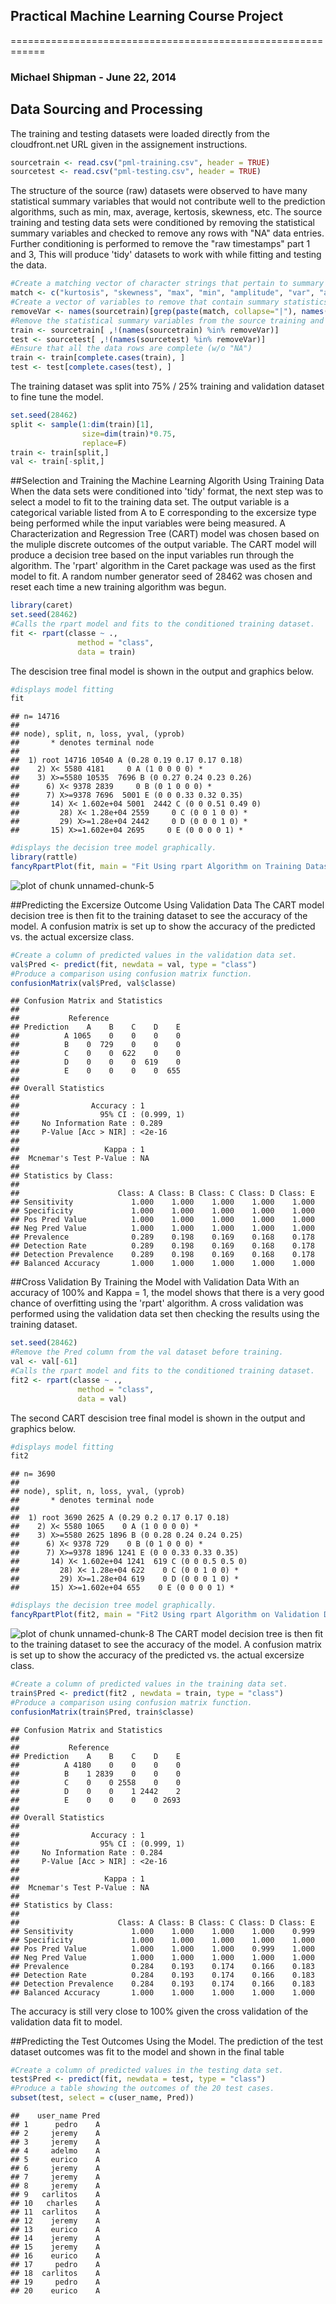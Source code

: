 ## Practical Machine Learning Course Project
============================================================
### Michael Shipman - June 22, 2014

## Data Sourcing and Processing
The training and testing datasets were loaded directly from the cloudfront.net URL given in the assignement instructions.

```r
sourcetrain <- read.csv("pml-training.csv", header = TRUE)
sourcetest <- read.csv("pml-testing.csv", header = TRUE)
```
The structure of the source (raw) datasets were observed to have many statistical summary variables that would not contribute well to the prediction algorithms, such as min, max, average, kertosis, skewness, etc. The source training and testing data sets were conditioned by removing the statistical summary variables and checked to remove any rows with "NA" data entries. Further conditioning is performed to remove the "raw timestamps" part 1 and 3, This will produce 'tidy' datasets to work with while fitting and testing the data.

```r
#Create a matching vector of character strings that pertain to summary statistics phases.
match <- c("kurtosis", "skewness", "max", "min", "amplitude", "var", "avg", "stddev")
#Create a vector of variables to remove that contain summary statistics. 
removeVar <- names(sourcetrain)[grep(paste(match, collapse="|"), names(sourcetrain))]
#Remove the statistical summary variables from the source training and testing datasets.
train <- sourcetrain[ ,!(names(sourcetrain) %in% removeVar)]
test <- sourcetest[ ,!(names(sourcetest) %in% removeVar)]
#Ensure that all the data rows are complete (w/o "NA")
train <- train[complete.cases(train), ]
test <- test[complete.cases(test), ]
```
The training dataset was split into 75% / 25% training and validation dataset to fine tune the model.

```r
set.seed(28462)
split <- sample(1:dim(train)[1], 
                size=dim(train)*0.75,
                replace=F)
train <- train[split,]
val <- train[-split,]
```

##Selection and Training the Machine Learning Algorith Using Training Data
When the data sets were conditioned into 'tidy' format, the next step was to select a model to fit to the training data set. The output variable is a categorical variable listed from A to E corresponding to the excersize type being performed while the input variables were being measured. A Characterization and Regression Tree (CART) model was chosen based on the muliple discrete outcomes of the output variable.  The CART model will produce a decision tree based on the input variables run through the algorithm. The 'rpart' algorithm in the Caret package was used as the first model to fit.  A random number generator seed of 28462 was chosen and reset each time a new training algorithm was begun.

```r
library(caret)
set.seed(28462)
#Calls the rpart model and fits to the conditioned training dataset.
fit <- rpart(classe ~ .,
               method = "class",
               data = train)
```
The descision tree final model is shown in the output and graphics below.

```r
#displays model fitting
fit
```

```
## n= 14716 
## 
## node), split, n, loss, yval, (yprob)
##       * denotes terminal node
## 
##  1) root 14716 10540 A (0.28 0.19 0.17 0.17 0.18)  
##    2) X< 5580 4181     0 A (1 0 0 0 0) *
##    3) X>=5580 10535  7696 B (0 0.27 0.24 0.23 0.26)  
##      6) X< 9378 2839     0 B (0 1 0 0 0) *
##      7) X>=9378 7696  5001 E (0 0 0.33 0.32 0.35)  
##       14) X< 1.602e+04 5001  2442 C (0 0 0.51 0.49 0)  
##         28) X< 1.28e+04 2559     0 C (0 0 1 0 0) *
##         29) X>=1.28e+04 2442     0 D (0 0 0 1 0) *
##       15) X>=1.602e+04 2695     0 E (0 0 0 0 1) *
```

```r
#displays the decision tree model graphically.
library(rattle)
fancyRpartPlot(fit, main = "Fit Using rpart Algorithm on Training Dataset")
```

![plot of chunk unnamed-chunk-5](figure/unnamed-chunk-5.png) 

##Predicting the Excersize Outcome Using Validation Data
The CART model decision tree is then fit to the training dataset to see the accuracy of the model.  A confusion matrix is set up to show the accuracy of the predicted vs. the actual excersize class.

```r
#Create a column of predicted values in the validation data set.
val$Pred <- predict(fit, newdata = val, type = "class")
#Produce a comparison using confusion matrix function.
confusionMatrix(val$Pred, val$classe)
```

```
## Confusion Matrix and Statistics
## 
##           Reference
## Prediction    A    B    C    D    E
##          A 1065    0    0    0    0
##          B    0  729    0    0    0
##          C    0    0  622    0    0
##          D    0    0    0  619    0
##          E    0    0    0    0  655
## 
## Overall Statistics
##                                     
##                Accuracy : 1         
##                  95% CI : (0.999, 1)
##     No Information Rate : 0.289     
##     P-Value [Acc > NIR] : <2e-16    
##                                     
##                   Kappa : 1         
##  Mcnemar's Test P-Value : NA        
## 
## Statistics by Class:
## 
##                      Class: A Class: B Class: C Class: D Class: E
## Sensitivity             1.000    1.000    1.000    1.000    1.000
## Specificity             1.000    1.000    1.000    1.000    1.000
## Pos Pred Value          1.000    1.000    1.000    1.000    1.000
## Neg Pred Value          1.000    1.000    1.000    1.000    1.000
## Prevalence              0.289    0.198    0.169    0.168    0.178
## Detection Rate          0.289    0.198    0.169    0.168    0.178
## Detection Prevalence    0.289    0.198    0.169    0.168    0.178
## Balanced Accuracy       1.000    1.000    1.000    1.000    1.000
```

##Cross Validation By Training the Model with Validation Data
With an accuracy of 100% and Kappa = 1, the model shows that there is a very good chance of overfitting using the 'rpart' algorithm.  A cross validation was performed using the validation data set then checking the results using the training dataset.

```r
set.seed(28462)
#Remove the Pred column from the val dataset before training.
val <- val[-61]
#Calls the rpart model and fits to the conditioned training dataset.
fit2 <- rpart(classe ~ .,
               method = "class",
               data = val)
```
The second CART descision tree final model is shown in the output and graphics below.

```r
#displays model fitting
fit2
```

```
## n= 3690 
## 
## node), split, n, loss, yval, (yprob)
##       * denotes terminal node
## 
##  1) root 3690 2625 A (0.29 0.2 0.17 0.17 0.18)  
##    2) X< 5580 1065    0 A (1 0 0 0 0) *
##    3) X>=5580 2625 1896 B (0 0.28 0.24 0.24 0.25)  
##      6) X< 9378 729    0 B (0 1 0 0 0) *
##      7) X>=9378 1896 1241 E (0 0 0.33 0.33 0.35)  
##       14) X< 1.602e+04 1241  619 C (0 0 0.5 0.5 0)  
##         28) X< 1.28e+04 622    0 C (0 0 1 0 0) *
##         29) X>=1.28e+04 619    0 D (0 0 0 1 0) *
##       15) X>=1.602e+04 655    0 E (0 0 0 0 1) *
```

```r
#displays the decision tree model graphically.
fancyRpartPlot(fit2, main = "Fit2 Using rpart Algorithm on Validation Dataset")
```

![plot of chunk unnamed-chunk-8](figure/unnamed-chunk-8.png) 
The CART model decision tree is then fit to the training dataset to see the accuracy of the model.  A confusion matrix is set up to show the accuracy of the predicted vs. the actual excersize class.

```r
#Create a column of predicted values in the training data set.
train$Pred <- predict(fit2 , newdata = train, type = "class")
#Produce a comparison using confusion matrix function.
confusionMatrix(train$Pred, train$classe)
```

```
## Confusion Matrix and Statistics
## 
##           Reference
## Prediction    A    B    C    D    E
##          A 4180    0    0    0    0
##          B    1 2839    0    0    0
##          C    0    0 2558    0    0
##          D    0    0    1 2442    2
##          E    0    0    0    0 2693
## 
## Overall Statistics
##                                     
##                Accuracy : 1         
##                  95% CI : (0.999, 1)
##     No Information Rate : 0.284     
##     P-Value [Acc > NIR] : <2e-16    
##                                     
##                   Kappa : 1         
##  Mcnemar's Test P-Value : NA        
## 
## Statistics by Class:
## 
##                      Class: A Class: B Class: C Class: D Class: E
## Sensitivity             1.000    1.000    1.000    1.000    0.999
## Specificity             1.000    1.000    1.000    1.000    1.000
## Pos Pred Value          1.000    1.000    1.000    0.999    1.000
## Neg Pred Value          1.000    1.000    1.000    1.000    1.000
## Prevalence              0.284    0.193    0.174    0.166    0.183
## Detection Rate          0.284    0.193    0.174    0.166    0.183
## Detection Prevalence    0.284    0.193    0.174    0.166    0.183
## Balanced Accuracy       1.000    1.000    1.000    1.000    1.000
```
The accuracy is still very close to 100% given the cross validation of the validation data fit to model.

##Predicting the Test Outcomes Using the Model.
The prediction of the test dataset outcomes was fit to the model and shown in the final table

```r
#Create a column of predicted values in the testing data set.
test$Pred <- predict(fit, newdata = test, type = "class")
#Produce a table showing the outcomes of the 20 test cases.
subset(test, select = c(user_name, Pred))
```

```
##    user_name Pred
## 1      pedro    A
## 2     jeremy    A
## 3     jeremy    A
## 4     adelmo    A
## 5     eurico    A
## 6     jeremy    A
## 7     jeremy    A
## 8     jeremy    A
## 9   carlitos    A
## 10   charles    A
## 11  carlitos    A
## 12    jeremy    A
## 13    eurico    A
## 14    jeremy    A
## 15    jeremy    A
## 16    eurico    A
## 17     pedro    A
## 18  carlitos    A
## 19     pedro    A
## 20    eurico    A
```

